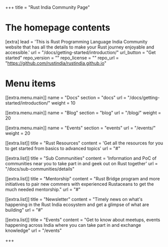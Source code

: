 +++
title = "Rust India Community Page"


# The homepage contents
[extra]
lead = 'This is Rust Programming Language India Community website that has all the details to make your Rust journey enjoyable and accessible.'
url = "/docs/getting-started/introduction/"
url_button = "Get started"
repo_version = ""
repo_license = ""
repo_url = "https://github.com/rustindia/rustindia.github.io"

# Menu items
[[extra.menu.main]]
name = "Docs"
section = "docs"
url = "/docs/getting-started/introduction/"
weight = 10

[[extra.menu.main]]
name = "Blog"
section = "blog"
url = "/blog/"
weight = 20

[[extra.menu.main]]
name = "Events"
section = "events"
url = "/events/"
weight = 20

[[extra.list]]
title = "Rust Resources"
content = 'Get all the resources for you to get started from basics to advanced topics'
url = "#"

[[extra.list]]
title = "Sub Communities"
content = 'Information and PoC of communities near you to take part in and geek out on Rust together'
url = "/docs/sub-communities/details"

[[extra.list]]
title = "Mentorship"
content = "Rust Bridge program and more initiatives to pair new commers with experienced Rustaceans to get the much needed mentorship."
url = "#"

[[extra.list]]
title = "Newsletter"
content = "Timely news on what's happening in the Rust India ecosystem and get a glimpse of what are building"
url = "#"

[[extra.list]]
title = "Events"
content = "Get to know about meetups, events happening across India where you can take part in and exchange knowledge"
url = "/events"

+++
